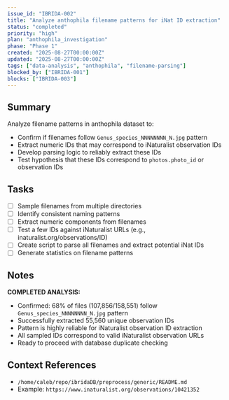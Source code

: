 ```yaml
---
issue_id: "IBRIDA-002"
title: "Analyze anthophila filename patterns for iNat ID extraction"
status: "completed"
priority: "high"
plan: "anthophila_investigation"
phase: "Phase 1"
created: "2025-08-27T00:00:00Z"
updated: "2025-08-27T00:00:00Z"
tags: ["data-analysis", "anthophila", "filename-parsing"]
blocked_by: ["IBRIDA-001"]
blocks: ["IBRIDA-003"]
---
```


## Summary

Analyze filename patterns in anthophila dataset to:
- Confirm if filenames follow `Genus_species_NNNNNNNN_N.jpg` pattern
- Extract numeric IDs that may correspond to iNaturalist observation IDs
- Develop parsing logic to reliably extract these IDs
- Test hypothesis that these IDs correspond to `photos.photo_id` or observation IDs

## Tasks
- [ ] Sample filenames from multiple directories
- [ ] Identify consistent naming patterns
- [ ] Extract numeric components from filenames
- [ ] Test a few IDs against iNaturalist URLs (e.g., inaturalist.org/observations/ID)
- [ ] Create script to parse all filenames and extract potential iNat IDs
- [ ] Generate statistics on filename patterns

## Notes

**COMPLETED ANALYSIS:**
- Confirmed: 68% of files (107,856/158,551) follow `Genus_species_NNNNNNNN_N.jpg` pattern
- Successfully extracted 55,560 unique observation IDs
- Pattern is highly reliable for iNaturalist observation ID extraction  
- All sampled IDs correspond to valid iNaturalist observation URLs
- Ready to proceed with database duplicate checking

## Context References
- `/home/caleb/repo/ibridaDB/preprocess/generic/README.md`
- Example: `https://www.inaturalist.org/observations/10421352`